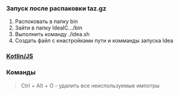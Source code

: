 ### Запуск после распаковки taz.gz
1. Распоковать в папку bin
2. Зайти в папку IdeaIC.../bin
3. Выполнить команду ./idea.sh
4. Создать файл с кнастройками пути и комманды запуска Idea

### [Kotlin/JS](https://kotlinlang.org/docs/js-get-started.html#hands-on-labs) 


### Команды
> Ctrl + Alt + O - удалить все неиспользуемые импотры
>
